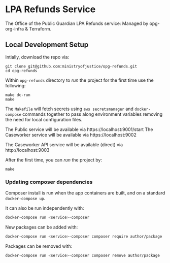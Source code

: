 # LPA Refunds Service
The Office of the Public Guardian LPA Refunds service: Managed by opg-org-infra &amp; Terraform.


## Local Development Setup

Intially, download the repo via:

```
git clone git@github.com:ministryofjustice/opg-refunds.git
cd opg-refunds
```

Within `opg-refunds` directory to *run* the project for the first time use the following:

```
make dc-run
make
```

The `Makefile` will fetch secrets using `aws secretsmanager` and `docker-compose` commands together to pass along environment variables removing the need for local configuration files.


The Public service will be available via https://localhost:9001/start
The Caseworker service will be available via https://localhost:9002

The Caseworker API service will be available (direct) via http://localhost:9003

After the first time, you can *run* the project by:
```
make
```

### Updating composer dependencies

Composer install is run when the app containers are built, and on a standard `docker-compose up`.

It can also be run independently with:
```bash
docker-compose run <service>-composer
```

New packages can be added with:
```bash
docker-compose run <service>-composer composer require author/package
```

Packages can be removed with:
```bash
docker-compose run <service>-composer composer remove author/package
```
